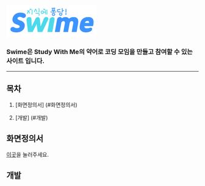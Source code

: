 <img src="./documents/img/logo1.png" alt="swime" style="zoom:25%;" />

### Swime은 Study With Me의 약어로 코딩 모임을 만들고 참여할 수 있는 사이트 입니다.

---







## 목차

1. [화면정의서] (#화면정의서)

2. [개발] (#개발)  







## 화면정의서

[이곳](./documents/story-board)을 눌러주세요.  







## 개발

